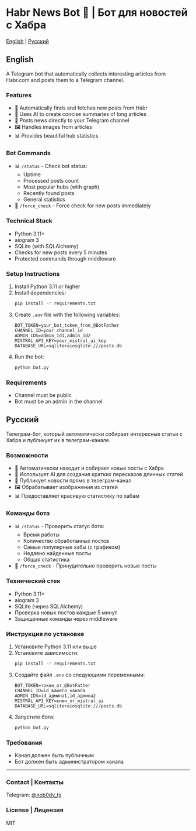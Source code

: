 # Habr News Bot 🤖 | Бот для новостей с Хабра

[English](#english) | [Русский](#russian)

## English

A Telegram bot that automatically collects interesting articles from Habr.com and posts them to a Telegram channel.

### Features
- 🤖 Automatically finds and fetches new posts from Habr
- 🧠 Uses AI to create concise summaries of long articles
- 📱 Posts news directly to your Telegram channel
- 🖼 Handles images from articles
- 📊 Provides beautiful hub statistics

### Bot Commands
- 📊 `/status` - Check bot status:
  - Uptime
  - Processed posts count
  - Most popular hubs (with graph)
  - Recently found posts
  - General statistics
- 🔄 `/force_check` - Force check for new posts immediately

### Technical Stack
- Python 3.11+
- aiogram 3
- SQLite (with SQLAlchemy)
- Checks for new posts every 5 minutes
- Protected commands through middleware

### Setup Instructions
1. Install Python 3.11 or higher
2. Install dependencies:
   ```bash
   pip install -r requirements.txt
   ```
3. Create `.env` file with the following variables:
   ```
   BOT_TOKEN=your_bot_token_from_@BotFather
   CHANNEL_ID=your_channel_id
   ADMIN_IDS=admin_id1,admin_id2
   MISTRAL_API_KEY=your_mistral_ai_key
   DATABASE_URL=sqlite+aiosqlite:///posts.db
   ```
4. Run the bot:
   ```bash
   python bot.py
   ```

### Requirements
- Channel must be public
- Bot must be an admin in the channel

## Русский

Телеграм-бот, который автоматически собирает интересные статьи с Хабра и публикует их в телеграм-канале.

### Возможности
- 🤖 Автоматически находит и собирает новые посты с Хабра
- 🧠 Использует AI для создания кратких пересказов длинных статей
- 📱 Публикует новости прямо в телеграм-канал
- 🖼 Обрабатывает изображения из статей
- 📊 Предоставляет красивую статистику по хабам

### Команды бота
- 📊 `/status` - Проверить статус бота:
  - Время работы
  - Количество обработанных постов
  - Самые популярные хабы (с графиком)
  - Недавно найденные посты
  - Общая статистика
- 🔄 `/force_check` - Принудительно проверить новые посты

### Технический стек
- Python 3.11+
- aiogram 3
- SQLite (через SQLAlchemy)
- Проверка новых постов каждые 5 минут
- Защищенные команды через middleware

### Инструкция по установке
1. Установите Python 3.11 или выше
2. Установите зависимости:
   ```bash
   pip install -r requirements.txt
   ```
3. Создайте файл `.env` со следующими переменными:
   ```
   BOT_TOKEN=токен_от_@BotFather
   CHANNEL_ID=id_вашего_канала
   ADMIN_IDS=id_админа1,id_админа2
   MISTRAL_API_KEY=ключ_от_mistral_ai
   DATABASE_URL=sqlite+aiosqlite:///posts.db
   ```
4. Запустите бота:
   ```bash
   python bot.py
   ```

### Требования
- Канал должен быть публичным
- Бот должен быть администратором канала

---

### Contact | Контакты
Telegram: [@nob0dy_tg](https://t.me/nob0dy_tg)

### License | Лицензия
MIT
